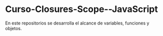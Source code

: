# Curso-Closures-Scope--JavaScript
En este repositorios se desarrolla el alcance de variables, funciones y objetos.
